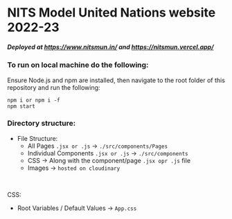 # NITS Model United Nations website 2022-23
##### Deployed at https://www.nitsmun.in/ and https://nitsmun.vercel.app/
### To run on local machine do the following:
Ensure Node.js and npm are installed, then navigate to the root folder of this repository and run the following:
```
npm i or npm i -f
npm start
```  
### Directory structure:

- File Structure:
  - All Pages `.jsx or .js` -> `./src/components/Pages`
  - Individual Components `.jsx or .js` -> `./src/components`
  - CSS -> Along with the component/page `.jsx opr .js` file
  - Images -> `hosted on cloudinary`
<br>

CSS:
  - Root Variables / Default Values -> `App.css`